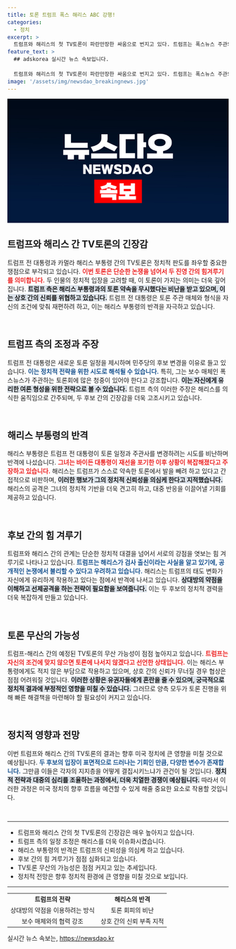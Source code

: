 ```yaml
---
title: 토론 트럼프 폭스 해리스 ABC 강행!
categories:
  - 정치
excerpt: >
  트럼프와 해리스의 첫 TV토론이 파란만장한 싸움으로 번지고 있다. 트럼프는 폭스뉴스 주관의 토론 일정을 요구하며 해리스의 응답을 압박 중이다. 해리스는 이를 비판하며 트럼프의 태도 변화를 폭로했다. 과연 두 정치인의 격돌은 실현될까?
feature_text: >
  ## adskorea 실시간 뉴스 속보입니다.

  트럼프와 해리스의 첫 TV토론이 파란만장한 싸움으로 번지고 있다. 트럼프는 폭스뉴스 주관의 토론 일정을 요구하며 해리스의 응답을 압박 중이다. 해리스는 이를 비판하며 트럼프의 태도 변화를 폭로했다. 과연 두 정치인의 격돌은 실현될까?
image: '/assets/img/newsdao_breakingnews.jpg'
---
```


<p><img src="/assets/img/newsdao_breakingnews.jpg" alt="adskorea 속보" /></p>

<h2 data-ke-size="size26">트럼프와 해리스 간 TV토론의 긴장감</h2>

<p data-ke-size="size16">트럼프 전 대통령과 카멀라 해리스 부통령 간의 TV토론은 정치적 판도를 좌우할 중요한 쟁점으로 부각되고 있습니다. <b><span style="color: #ee2323;">이번 토론은 단순한 논쟁을 넘어서 두 진영 간의 힘겨루기를 의미합니다.</span></b> 두 인물의 정치적 입장을 고려할 때, 이 토론이 가지는 의미는 더욱 깊어집니다. <b><span style="background-color: #21538527;">트럼프 측은 해리스 부통령과의 토론 약속을 무시했다는 비난을 받고 있으며, 이는 상호 간의 신뢰를 위협하고 있습니다.</span></b> 트럼프 전 대통령은 토론 주관 매체와 형식을 자신의 조건에 맞춰 재편하려 하고, 이는 해리스 부통령의 반격을 자극하고 있습니다.</p>

<p data-ke-size="size16">&nbsp;</p>

<h2 data-ke-size="size26">트럼프 측의 조정과 주장</h2>

<p data-ke-size="size16">트럼프 전 대통령은 새로운 토론 일정을 제시하며 민주당의 후보 변경을 이유로 들고 있습니다. <b><span style="color: #1a5490;">이는 정치적 전략을 위한 시도로 해석될 수 있습니다.</span></b> 특히, 그는 보수 매체인 폭스뉴스가 주관하는 토론회에 많은 청중이 있어야 한다고 강조합니다. <b><span style="background-color: #21538527;">이는 자신에게 유리한 여론 형성을 위한 전략으로 볼 수 있습니다.</span></b> 트럼프 측의 이러한 주장은 해리스를 의식한 움직임으로 간주되며, 두 후보 간의 긴장감을 더욱 고조시키고 있습니다.</p>

<p data-ke-size="size16">&nbsp;</p>

<h2 data-ke-size="size26">해리스 부통령의 반격</h2>

<p data-ke-size="size16">해리스 부통령은 트럼프 전 대통령이 토론 일정과 주관사를 변경하려는 시도를 비난하며 반격에 나섰습니다. <b><span style="color: #ee2323;">그녀는 바이든 대통령이 재선을 포기한 이후 상황이 복잡해졌다고 주장하고 있습니다.</span></b> 해리스는 트럼프가 스스로 약속한 토론에서 발을 빼려 하고 있다고 간접적으로 비판하며, <b><span style="background-color: #21538527;">이러한 행보가 그의 정치적 신뢰성을 의심케 한다고 지적했습니다.</span></b> 해리스의 공격은 그녀의 정치적 기반을 더욱 견고히 하고, 대중 반응을 이끌어낼 기회를 제공하고 있습니다.</p>

<p data-ke-size="size16">&nbsp;</p>

<h2 data-ke-size="size26">후보 간의 힘 겨루기</h2>

<p data-ke-size="size16">트럼프와 해리스 간의 관계는 단순한 정치적 대결을 넘어서 서로의 강점을 엿보는 힘 겨루기로 나타나고 있습니다. <b><span style="color: #1a5490;">트럼프는 해리스가 검사 출신이라는 사실을 알고 있기에, 공개적인 논쟁에서 불리할 수 있다고 우려하고 있습니다.</span></b> 해리스는 트럼프의 태도 변화가 자신에게 유리하게 작용하고 있다는 점에서 반격에 나서고 있습니다. <b><span style="background-color: #21538527;">상대방의 약점을 이해하고 선제공격을 하는 전략이 필요함을 보여줍니다.</span></b> 이는 두 후보의 정치적 경력을 더욱 복잡하게 만들고 있습니다.</p>

<p data-ke-size="size16">&nbsp;</p>

<h2 data-ke-size="size26">토론 무산의 가능성</h2>

<p data-ke-size="size16">트럼프-해리스 간의 예정된 TV토론의 무산 가능성이 점점 높아지고 있습니다. <b><span style="color: #ee2323;">트럼프는 자신의 조건에 맞지 않으면 토론에 나서지 않겠다고 선언한 상태입니다.</span></b> 이는 해리스 부통령에게도 적지 않은 부담으로 작용하고 있으며, 상호 간의 신뢰가 무너질 경우 협상은 점점 어려워질 것입니다. <b><span style="background-color: #21538527;">이러한 상황은 유권자들에게 혼란을 줄 수 있으며, 궁극적으로 정치적 결과에 부정적인 영향을 미칠 수 있습니다.</span></b> 그러므로 양측 모두가 토론 진행을 위해 빠른 해결책을 마련해야 할 필요성이 커지고 있습니다.</p>

<p data-ke-size="size16">&nbsp;</p>

<h2 data-ke-size="size26">정치적 영향과 전망</h2>

<p data-ke-size="size16">이번 트럼프와 해리스 간의 TV토론의 결과는 향후 미국 정치에 큰 영향을 미칠 것으로 예상됩니다. <b><span style="color: #1a5490;">두 후보의 입장이 표면적으로 드러나는 기회인 만큼, 다양한 변수가 존재합니다.</span></b> 그만큼 이들은 각자의 지지층을 어떻게 결집시키느냐가 관건이 될 것입니다. <b><span style="background-color: #21538527;">정치적 전략과 대중의 심리를 조율하는 과정에서, 더욱 치열한 경쟁이 예상됩니다.</span></b> 따라서 이러한 과정은 미국 정치의 향후 흐름을 예견할 수 있게 해줄 중요한 요소로 작용할 것입니다.</p>

<p data-ke-size="size16">&nbsp;</p>

<hr />

<ul>
  <li>트럼프와 해리스 간의 첫 TV토론의 긴장감은 매우 높아지고 있습니다.</li>
  <li>트럼프 측의 일정 조정은 해리스를 더욱 이슈화시켰습니다.</li>
  <li>해리스 부통령의 반격은 트럼프의 신뢰성을 의심케 하고 있습니다.</li>
  <li>후보 간의 힘 겨루기가 점점 심화되고 있습니다.</li>
  <li>TV토론 무산의 가능성은 점점 커지고 있는 추세입니다.</li>
  <li>정치적 전망은 향후 정치적 환경에 큰 영향을 미칠 것으로 보입니다.</li>
</ul>

<hr />

<table style="width: 100%; border-collapse: collapse;">
  <tr>
    <td style="text-align: center; height: 17px;"><b>트럼프의 전략</b></td>
    <td style="text-align: center; height: 17px;"><b>해리스의 반격</b></td>
  </tr>
  <tr>
    <td style="text-align: center; height: 17px;">상대방의 약점을 이용하려는 방식</td>
    <td style="text-align: center; height: 17px;">토론 회피의 비난</td>
  </tr>
  <tr>
    <td style="text-align: center; height: 17px;">보수 매체와의 협력 강조</td>
    <td style="text-align: center; height: 17px;">상호 간의 신뢰 부족 지적</td>
  </tr>
</table>
실시간 뉴스 속보는, <a href="https://newsdao.kr" rel="dofollow">https://newsdao.kr</a>


